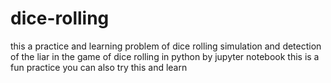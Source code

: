 # dice-rolling
this a practice and learning problem of dice rolling simulation and detection of the liar in the game of dice rolling in python by jupyter notebook
this is a fun practice you can also try this and learn 
